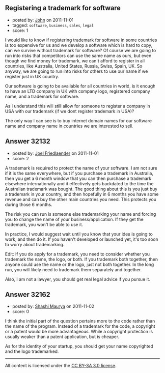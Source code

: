 ## Registering a trademark for software

- posted by: [John](https://stackexchange.com/users/-1/14019-john) on 2011-11-01
- tagged: `software`, `business`, `sales`, `legal`
- score: 1

I would like to know if registering trademark for software in some countries is too expensive for us and we develop a software which is hard to copy, can we survive without trademark for software? Of course we are going to run into risks that competitors can use the same name as ours, but even though we find money for trademark, we can't afford to register in all countries, like Australia, United States, Russia, Swiss, Spain, UK. So anyway, we are going to run into risks for others to use our name if we register just in UK country.

Our software is going to be available for all countries in world, is it enough to have an LTD company in UK with company logo, registered company name, and a trademark for software.

As I understand this will still allow for someone to register a company in USA with our trademark (if we dont register trademark in USA)?

The only way I can see is to buy internet domain names for our software name and company name in countries we are interested to sell. 


## Answer 32132

- posted by: [Joel Friedlaender](https://stackexchange.com/users/-1/5543-joel-friedlaender) on 2011-11-01
- score: 2

A trademark is required to protect the name of your software.  I am not sure if it is the same everywhere, but if you purchase a trademark in Australia, then you get a 6 month window that you can then purchase a trademark elsewhere internationally and it effectively gets backdated to the time the Australian trademark was bought.  The good thing about this is you just buy a trademark in your country, and then hopefully in 6 months you have some revenue and can buy the other main countries you need.  This protects you during those 6 months.

The risk you can run is someone else trademarking your name and forcing you to change the name of your business/application. If they get the trademark, you won't be able to use it.

In practice, I would suggest wait until you know that your idea is going to work, and then do it. If you haven't developed or launched yet, it's too soon to worry about trademarking.

Edit: 
If you do apply for a trademark, you need to consider whether you trademark the name, the logo, or both. If you trademark both together, then anyone could use the name or the logo, just not both together. In the long run, you will likely need to trademark them separately and together.

Also, I am not a lawyer, you should get real legal advice if you pursue it.


## Answer 32162

- posted by: [Shashi Maurya](https://stackexchange.com/users/-1/14171-shashi-maurya) on 2011-11-02
- score: 0

I think the initial part of the question pertains more to the code rather than the name of the program. Instead of a trademark for the code, a copyright or a patent would be more advantageous. While a copyright protection is usually weaker than a patent application, but is cheaper.  

As for the identity of your startup, you should get your name copyrighted and the logo trademarked.



---

All content is licensed under the [CC BY-SA 3.0 license](https://creativecommons.org/licenses/by-sa/3.0/).
